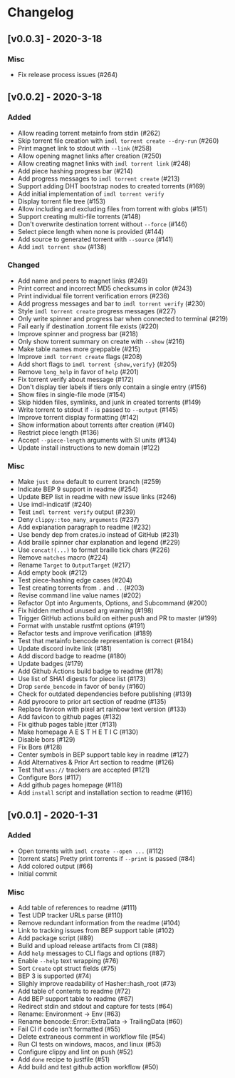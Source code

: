 Changelog
=========


[v0.0.3] - 2020-3-18
--------------------

### Misc
- Fix release process issues (#264)


[v0.0.2] - 2020-3-18
--------------------

### Added
- Allow reading torrent metainfo from stdin (#262)
- Skip torrent file creation with `imdl torrent create --dry-run` (#260)
- Print magnet link to stdout with `--link` (#258)
- Allow opening magnet links after creation (#250)
- Allow creating magnet links with `imdl torrent link` (#248)
- Add piece hashing progress bar (#214)
- Add progress messages to `imdl torrent create` (#213)
- Support adding DHT bootstrap nodes to created torrents (#169)
- Add initial implementation of `imdl torrent verify`
- Display torrent file tree (#153)
- Allow including and excluding files from torrent with globs (#151)
- Support creating multi-file torrents (#148)
- Don't overwrite destination torrent without `--force` (#146)
- Select piece length when none is provided (#144)
- Add source to generated torrent with `--source` (#141)
- Add `imdl torrent show` (#138)

### Changed
- Add name and peers to magnet links (#249)
- Print correct and incorrect MD5 checksums in color (#243)
- Print individual file torrent verification errors (#236)
- Add progress messages and bar to `imdl torrent verify` (#230)
- Style `imdl torrent create` progress messages (#227)
- Only write spinner and progress bar when connected to terminal (#219)
- Fail early if destination .torrent file exists (#220)
- Improve spinner and progress bar (#218)
- Only show torrent summary on create with `--show` (#216)
- Make table names more greppable (#215)
- Improve `imdl torrent create` flags (#208)
- Add short flags to `imdl torrent {show,verify}` (#205)
- Remove `long_help` in favor of `help` (#201)
- Fix torrent verify about message (#172)
- Don't display tier labels if tiers only contain a single entry (#156)
- Show files in single-file mode (#154)
- Skip hidden files, symlinks, and junk in created torrents  (#149)
- Write torrent to stdout if `-` is passed to `--output` (#145)
- Improve torrent display formatting (#142)
- Show information about torrents after creation (#140)
- Restrict piece length (#136)
- Accept `--piece-length` arguments with SI units (#134)
- Update install instructions to new domain (#122)

### Misc
- Make `just done` default to current branch (#259)
- Indicate BEP 9 support in readme (#254)
- Update BEP list in readme with new issue links (#246)
- Use imdl-indicatif (#240)
- Test `imdl torrent verify` output (#239)
- Deny `clippy::too_many_arguments` (#237)
- Add explanation paragraph to readme (#232)
- Use bendy dep from crates.io instead of GitHub (#231)
- Add braille spinner char explanation and legend (#229)
- Use `concat!(...)` to format braille tick chars (#226)
- Remove `matches` macro (#224)
- Rename `Target` to `OutputTarget` (#217)
- Add empty book (#212)
- Test piece-hashing edge cases (#204)
- Test creating torrents from `.` and `..` (#203)
- Revise command line value names (#202)
- Refactor Opt into Arguments, Options, and Subcommand (#200)
- Fix hidden method unused arg warning (#198)
- Trigger GitHub actions build on either push and PR to master (#199)
- Format with unstable rustfmt options (#191)
- Refactor tests and improve verification (#189)
- Test that metainfo bencode representation is correct (#184)
- Update discord invite link (#181)
- Add discord badge to readme (#180)
- Update badges (#179)
- Add Github Actions build badge to readme (#178)
- Use list of SHA1 digests for piece list (#173)
- Drop `serde_bencode` in favor of `bendy` (#160)
- Check for outdated dependencies before publishing (#139)
- Add pyrocore to prior art section of readme (#135)
- Replace favicon with pixel art rainbow text version (#133)
- Add favicon to github pages (#132)
- Fix github pages table jitter (#131)
- Make homepage A E S T H E T I C (#130)
- Disable bors (#129)
- Fix Bors (#128)
- Center symbols in BEP support table key in readme (#127)
- Add Alternatives & Prior Art section to readme (#126)
- Test that `wss://` trackers are accepted (#121)
- Configure Bors (#117)
- Add github pages homepage (#118)
- Add `install` script and installation section to readme (#116)

[v0.0.1] - 2020-1-31
--------------------

### Added
- Open torrents with `imdl create --open ...` (#112)
- [torrent stats] Pretty print torrents if `--print` is passed (#84)
- Add colored output (#66)
- Initial commit

### Misc
- Add table of references to readme (#111)
- Test UDP tracker URLs parse (#110)
- Remove redundant information from the readme (#104)
- Link to tracking issues from BEP support table (#102)
- Add package script (#89)
- Build and upload release artifacts from CI (#88)
- Add `help` messages to CLI flags and options (#87)
- Enable `--help` text wrapping (#76)
- Sort `Create` opt struct fields (#75)
- BEP 3 is supported (#74)
- Slighly improve readability of Hasher::hash_root (#73)
- Add table of contents to readme (#72)
- Add BEP support table to readme (#67)
- Redirect stdin and stdout and capture for tests (#64)
- Rename: Environment -> Env (#63)
- Rename bencode::Error::ExtraData -> TrailingData (#60)
- Fail CI if code isn't formatted (#55)
- Delete extraneous comment in workflow file (#54)
- Run CI tests on windows, macos, and linux (#53)
- Configure clippy and lint on push (#52)
- Add `done` recipe to justfile (#51)
- Add build and test github action workflow (#50)
